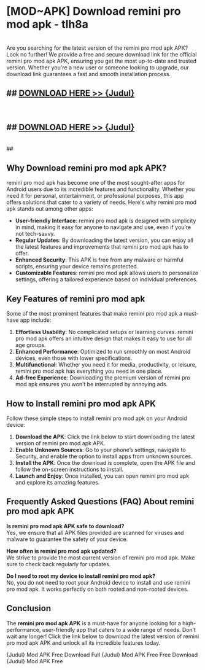 # [MOD~APK] Download remini pro mod apk - tlh8a <br>
<br>
Are you searching for the latest version of the remini pro mod apk APK? Look no further! We provide a free and secure download link for the official remini pro mod apk APK, ensuring you get the most up-to-date and trusted version. Whether you're a new user or someone looking to upgrade, our download link guarantees a fast and smooth installation process.


## ##  [DOWNLOAD HERE >> {Judul}](https://geoflix.me/watch.php?title=remini_pro_mod_apk&ref=git)
  <br>

##  ## [DOWNLOAD HERE >> {Judul}](https://geoflix.me/watch.php?title=remini_pro_mod_apk&ref=git)
  <br>
  ##



## Why Download remini pro mod apk APK?

remini pro mod apk has become one of the most sought-after apps for Android users due to its incredible features and functionality. Whether you need it for personal, entertainment, or professional purposes, this app offers solutions that cater to a variety of needs. Here's why remini pro mod apk stands out among other apps:

- **User-friendly Interface**: remini pro mod apk is designed with simplicity in mind, making it easy for anyone to navigate and use, even if you’re not tech-savvy.
- **Regular Updates**: By downloading the latest version, you can enjoy all the latest features and improvements that remini pro mod apk has to offer.
- **Enhanced Security**: This APK is free from any malware or harmful scripts, ensuring your device remains protected.
- **Customizable Features**: remini pro mod apk allows users to personalize settings, offering a tailored experience based on individual preferences.

## Key Features of remini pro mod apk

Some of the most prominent features that make remini pro mod apk a must-have app include:

1. **Effortless Usability**: No complicated setups or learning curves. remini pro mod apk offers an intuitive design that makes it easy to use for all age groups.
2. **Enhanced Performance**: Optimized to run smoothly on most Android devices, even those with lower specifications.
3. **Multifunctional**: Whether you need it for media, productivity, or leisure, remini pro mod apk has everything you need in one place.
4. **Ad-free Experience**: Downloading the premium version of remini pro mod apk ensures you won’t be interrupted by annoying ads.

## How to Install remini pro mod apk APK

Follow these simple steps to install remini pro mod apk on your Android device:

1. **Download the APK**: Click the link below to start downloading the latest version of remini pro mod apk APK.
2. **Enable Unknown Sources**: Go to your phone’s settings, navigate to Security, and enable the option to install apps from unknown sources.
3. **Install the APK**: Once the download is complete, open the APK file and follow the on-screen instructions to install.
4. **Launch and Enjoy**: Once installed, you can open remini pro mod apk and explore its amazing features.

## Frequently Asked Questions (FAQ) About remini pro mod apk APK

**Is remini pro mod apk APK safe to download?**  
Yes, we ensure that all APK files provided are scanned for viruses and malware to guarantee the safety of your device.

**How often is remini pro mod apk updated?**  
We strive to provide the most current version of remini pro mod apk. Make sure to check back regularly for updates.

**Do I need to root my device to install remini pro mod apk?**  
No, you do not need to root your Android device to install and use remini pro mod apk. It works perfectly on both rooted and non-rooted devices.

## Conclusion

The **remini pro mod apk APK** is a must-have for anyone looking for a high-performance, user-friendly app that caters to a wide range of needs. Don’t wait any longer! Click the link below to download the latest version of remini pro mod apk APK and unlock all its incredible features today.

{Judul} Mod APK Free
Download Full {Judul} Mod APK Free
Free Download {Judul} Mod APK Free

